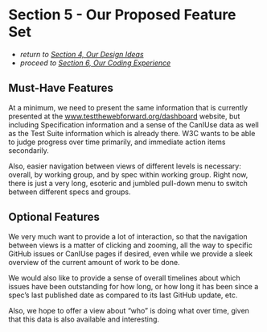 # Section 5 - Our Proposed Feature Set

* *return to [Section 4, Our Design Ideas](design.md)*
* *proceed to [Section 6, Our Coding Experience](coding.md)*

## Must-Have Features

At a minimum, we need to present the same information that is currently presented at the www.testthewebforward.org/dashboard website, but including Specification information and a sense of the CanIUse data as well as the Test Suite information which is already there.  W3C wants to be able to judge progress over time primarily, and immediate action items secondarily.

Also, easier navigation between views of different levels is necessary:  overall, by working group, and by spec within working group.  Right now, there is just a very long, esoteric and jumbled pull-down menu to switch between different specs and groups.

## Optional Features

We very much want to provide a lot of interaction, so that the navigation between views is a matter of clicking and zooming, all the way to specific GitHub issues or CanIUse pages if desired, even while we provide a sleek overview of the current amount of work to be done.

We would also like to provide a sense of overall timelines about which issues have been outstanding for how long, or how long it has been since a spec’s last published date as compared to its last GitHub update, etc.

Also, we hope to offer a view about “who” is doing what over time, given that this data is also available and interesting.
